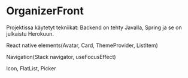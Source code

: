 # OrganizerFront

Projektissa käytetyt tekniikat:
Backend on tehty Javalla, Spring  ja se on julkaistu Herokuun.

React native elements(Avatar, Card, ThemeProvider, ListItem)

Navigation(Stack navigator, useFocusEffect)

Icon,
FlatList,
Picker

